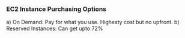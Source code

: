### EC2 Instance Purchasing Options
a) On Demand: Pay for what you use. Highesty cost but no upfront.
b) Reserved Instances: Can get upto 72%